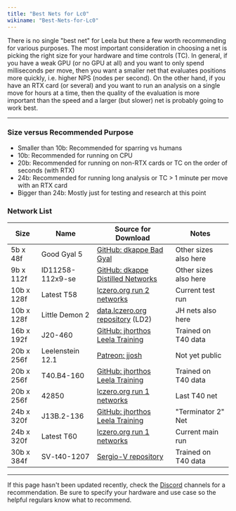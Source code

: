 ```yaml
---
title: "Best Nets for Lc0"
wikiname: "Best-Nets-for-Lc0"
---
```

There is no single "best net" for Leela but there a few worth recommending for various purposes. The most important consideration in choosing a net is picking the right size for your hardware and time controls (TC). In general, if you have a weak GPU (or no GPU at all) and you want to only spend milliseconds per move, then you want a smaller net that evaluates positions more quickly, i.e. higher NPS (nodes per second). On the other hand, if you have an RTX card (or several) and you want to run an analysis on a single move for hours at a time, then the quality of the evaluation is more important than the speed and a larger (but slower) net is probably going to work best.

---

### Size versus Recommended Purpose
* Smaller than 10b: Recommended for sparring vs humans
* 10b: Recommended for running on CPU
* 20b: Recommended for running on non-RTX cards or TC on the order of seconds (with RTX)
* 24b: Recommended for running long analysis or TC > 1 minute per move with an RTX card
* Bigger than 24b: Mostly just for testing and research at this point

### Network List

| Size   | Name             | Source for Download               | Notes            |
|--------|------------------|-----------------------------------|------------------|
| 5b x 48f   | Good Gyal 5      | [GitHub: dkappe Bad Gyal](https://github.com/dkappe/leela-chess-weights/wiki/Bad-Gyal) | Other sizes also here |
| 9b x 112f  | ID11258-112x9-se | [GitHub: dkappe Distilled Networks](https://github.com/dkappe/leela-chess-weights/wiki/Distilled-Networks) | Other sizes also here |
| 10b x 128f | Latest T58       | [lczero.org run 2 networks](https://lczero.org/networks/2) | Current test run |
| 10b x 128f | Little Demon 2 | [data.lczero.org repository](http://data.lczero.org/files/networks-contrib/) (LD2) | JH nets also here |
| 16b x 192f | J20-460          | [GitHub: jhorthos Leela Training](https://github.com/jhorthos/lczero-training/wiki/Leela-Training) | Trained on T40 data |
| 20b x 256f | Leelenstein 12.1 | [Patreon: jjosh](https://www.patreon.com/posts/ls-12-1-32002737) | Not yet public |
| 20b x 256f | T40.B4-160       | [GitHub: jhorthos Leela Training](https://github.com/jhorthos/lczero-training/wiki/Leela-Training) | Trained on T40 data |
| 20b x 256f | 42850            | [lczero.org run 1 networks](https://lczero.org/networks/1) | Last T40 net |
| 24b x 320f | J13B.2-136       | [GitHub: jhorthos Leela Training](https://github.com/jhorthos/lczero-training/wiki/Leela-Training) | "Terminator 2" Net |
| 24b x 320f | Latest T60       | [lczero.org run 1 networks](https://lczero.org/networks/1) | Current main run |
| 30b x 384f | SV-t40-1207      | [Sergio-V repository](https://www.comp.nus.edu.sg/~sergio-v/t40/384x30/) | Trained on T40 data |

---
If this page hasn't been updated recently, check the [Discord](https://discordapp.com/channels/425419482568196106/425419483016855563) channels for a recommendation. Be sure to specify your hardware and use case so the helpful regulars know what to recommend.